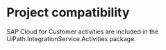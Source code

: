 ﻿# Project compatibility

SAP Cloud for Customer activities are included in the
                                UiPath.IntegrationService.Activities package.




|  |
| ---
